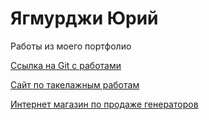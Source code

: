 # Ягмурджи Юрий

Работы из моего портфолио

[Ссылка на Git с работами](https://yagmurdzhi.github.io)

[Сайт по такелажным работам](https://drive.google.com/drive/folders/1AX3kexmlgHhdbRiblJWfGoVIvfaC9-lY?usp=sharing)

[Интернет магазин по продаже генераторов](https://drive.google.com/drive/folders/1tdIiKmN9qPkgfYfojswJwQ1RRDpSIJNT?usp=sharing)
